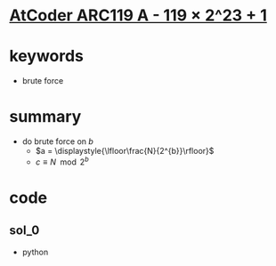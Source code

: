 # [AtCoder ARC119 A - 119 × 2^23 + 1](https://atcoder.jp/contests/arc119/tasks/arc119_a)



# keywords
- brute force 



# summary 
- do brute force on $b$
  - $a = \displaystyle{\lfloor\frac{N}{2^{b}}\rfloor}$
  - $c \equiv N \mod 2^{b}$



# code 
## sol_0
- python 
